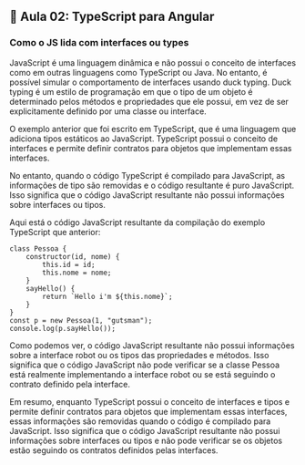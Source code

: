 ## 📝 Aula 02: TypeScript para Angular
### Como o JS lida com interfaces ou types
JavaScript é uma linguagem dinâmica e não possui o conceito de interfaces como em outras linguagens como TypeScript ou Java. No entanto, é possível simular o comportamento de interfaces usando duck typing. Duck typing é um estilo de programação em que o tipo de um objeto é determinado pelos métodos e propriedades que ele possui, em vez de ser explicitamente definido por uma classe ou interface.

O exemplo anterior que foi escrito em TypeScript, que é uma linguagem que adiciona tipos estáticos ao JavaScript. TypeScript possui o conceito de interfaces e permite definir contratos para objetos que implementam essas interfaces.

No entanto, quando o código TypeScript é compilado para JavaScript, as informações de tipo são removidas e o código resultante é puro JavaScript. Isso significa que o código JavaScript resultante não possui informações sobre interfaces ou tipos.

Aqui está o código JavaScript resultante da compilação do exemplo TypeScript que anterior:

```
class Pessoa {
    constructor(id, nome) {
        this.id = id;
        this.nome = nome;
    }
    sayHello() {
        return `Hello i'm ${this.nome}`;
    }
}
const p = new Pessoa(1, "gutsman");
console.log(p.sayHello());
```

Como podemos ver, o código JavaScript resultante não possui informações sobre a interface robot ou os tipos das propriedades e métodos. Isso significa que o código JavaScript não pode verificar se a classe Pessoa está realmente implementando a interface robot ou se está seguindo o contrato definido pela interface.

Em resumo, enquanto TypeScript possui o conceito de interfaces e tipos e permite definir contratos para objetos que implementam essas interfaces, essas informações são removidas quando o código é compilado para JavaScript. Isso significa que o código JavaScript resultante não possui informações sobre interfaces ou tipos e não pode verificar se os objetos estão seguindo os contratos definidos pelas interfaces.